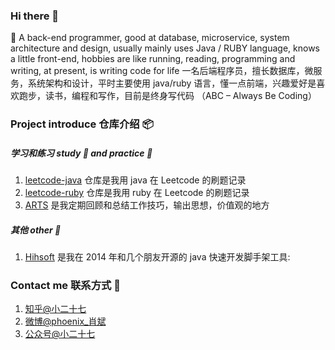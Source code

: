 ### Hi there 👋

🌱 A back-end programmer, good at database, microservice, system architecture and design, usually mainly uses Java / RUBY language, knows a little front-end, hobbies are like running, reading, programming and writing, at present, is writing code for life 一名后端程序员，擅长数据库，微服务，系统架构和设计，平时主要使用 java/ruby 语言，懂一点前端，兴趣爱好是喜欢跑步，读书，编程和写作，目前是终身写代码 （ABC – Always Be Coding）


### Project introduce 仓库介绍 📦
##### 学习和练习 study 📕 and practice 🔨
1. [leetcode-java](https://github.com/xiao2shiqi/leetcode-java) 仓库是我用 java 在 Leetcode 的刷题记录
2. [leetcode-ruby](https://github.com/xiao2shiqi/leetcode-ruby) 仓库是我用 ruby 在 Leetcode 的刷题记录
3. [ARTS](https://github.com/xiao2shiqi/ARTS) 是我定期回顾和总结工作技巧，输出思想，价值观的地方

##### 其他 other 🔫
1. [Hihsoft](https://github.com/ossbar/sso) 是我在 2014 年和几个朋友开源的 java 快速开发脚手架工具: 

### Contact me 联系方式 📱
1. [知乎@小二十七](https://www.zhihu.com/people/xiao-bin-91/posts) 
2. [微博@phoenix_肖斌](https://weibo.com/u/2102996894)
3. [公众号@小二十七](https://highlight.s3.cn-northwest-1.amazonaws.com.cn/1564929103262)

<!--
**xiao2shiqi/xiao2shiqi** is a ✨ _special_ ✨ repository because its `README.md` (this file) appears on your GitHub profile.

Here are some ideas to get you started:
- 📕
- 🔭 I’m currently working on ...
- 🌱 I’m currently learning ...
- 👯 I’m looking to collaborate on ...
- 🤔 I’m looking for help with ...
- 💬 Ask me about ...
- 📫 How to reach me: ...
- 😄 Pronouns: ...
- ⚡ Fun fact: ...
-->
